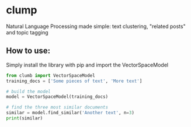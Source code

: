 # clump

Natural Language Processing made simple: text clustering, "related posts" and topic tagging

## How to use:

Simply install the library with pip and import the VectorSpaceModel 

```python
from clumb import VectorSpaceModel
training_docs = ['Some pieces of text', 'More text']

# build the model
model = VectorSpaceModel(training_docs)

# find the three most similar documents
similar = model.find_similar('Another text', n=3)
print(similar)

```
